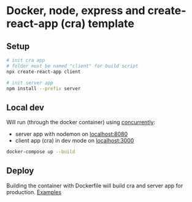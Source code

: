 # Docker, node, express and create-react-app (cra) template

## Setup
```sh
# init cra app
# folder must be named "client" for build script
npx create-react-app client

# init server app
npm install --prefix server
```

## Local dev
Will run (through the docker container) using [concurrently](https://www.npmjs.com/package/concurrently):
- server app with nodemon on [localhost:8080](http://localhost:8080)
- client app (cra) in dev mode on [localhost:3000](http://localhost:3000)

```sh
docker-compose up --build
```

## Deploy
Building the container with Dockerfile will build cra and server app for production.
[Examples](https://github.com/tobbbe/docker-templates#build-and-deploy-containers)